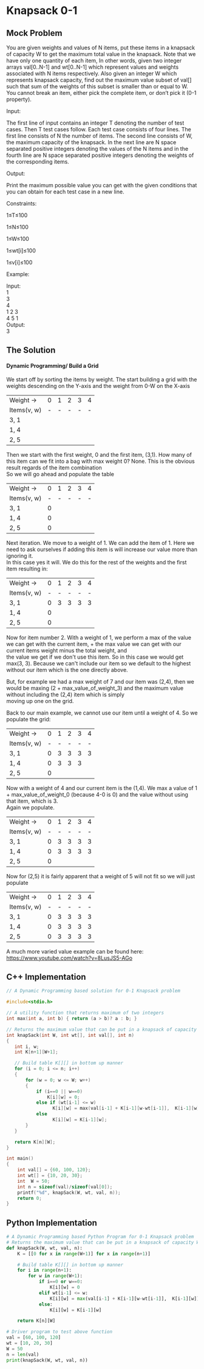 # Knapsack 0-1

## Mock Problem
You are given weights and values of N items, put these items in a knapsack of capacity W to get the maximum total value in the knapsack. Note that we have only one quantity of each item, In other words, given two integer arrays val[0..N-1] and wt[0..N-1] which represent values and weights associated with N items respectively. Also given an integer W which represents knapsack capacity, find out the maximum value subset of val[] such that sum of the weights of this subset is smaller than or equal to W. You cannot break an item, either pick the complete item, or don’t pick it (0-1 property).


Input:

The first line of input contains an integer T denoting the number of test cases. Then T test cases follow. Each test case consists of four lines. The first line consists of N the number of items. The second line consists of W, the maximum capacity of the knapsack. In the next  line are N space separated positive integers denoting the values of the N items and in the fourth line are N space separated positive integers denoting the weights of the corresponding items.


Output:

Print the maximum possible value you can get with the given conditions that you can obtain for each test case in a new line.


Constraints:

1≤T≤100

1≤N≤100

1≤W≤100

1≤wt[i]≤100

1≤v[i]≤100


Example:

Input: <br>
1 <br>
3 <br>
4 <br>
1 2 3 <br>
4 5 1 <br>
Output: <br>
3

## The Solution

#### Dynamic Programming/ Build a Grid

We start off by sorting the items by weight. The start building a grid with the weights descending on the Y-axis and the weight from 0-W on the X-axis
<table>
<tr>
<td>Weight -></td><td>0</td><td>1</td><td>2</td><td>3</td><td>4</td>
</tr>
<tr>
<td>Items(v, w)</td><td>-</td><td>-</td><td>-</td><td>-</td><td>-</td>
</tr>
<tr>
<td>3, 1</td></td><td></td><td></td><td></td><td></td><td></td>
</tr>
<tr>
<td>1, 4</td></td><td></td><td></td><td></td><td></td><td></td>
</tr>
<tr>
<td>2, 5</td></td><td></td><td></td><td></td><td></td><td></td>
</tr>
</table>

Then we start with the first weight, 0 and the first item, (3,1). How many of this item can we fit into a bag with max weight 0? None. This is the obvious result regards of the item combination </br>
So we will go ahead and populate the table

<table>
<tr>
<td>Weight -></td><td>0</td><td>1</td><td>2</td><td>3</td><td>4</td>
</tr>
<tr>
<td>Items(v, w)</td><td>-</td><td>-</td><td>-</td><td>-</td><td>-</td>
</tr>
<tr>
<td>3, 1</td></td><td>0</td><td></td><td></td><td></td><td></td>
</tr>
<tr>
<td>1, 4</td></td><td>0</td><td></td><td></td><td></td><td></td>
</tr>
<tr>
<td>2, 5</td></td><td>0</td><td></td><td></td><td></td><td></td>
</tr>
</table>

Next iteration. We move to a weight of 1. We can add the item of 1. Here we need to ask ourselves if adding this item is will increase our value more than ignoring it. <br>
In this case yes it will. We do this for the rest of the weights and the first item resulting in:

<table>
<tr>
<td>Weight -></td><td>0</td><td>1</td><td>2</td><td>3</td><td>4</td>
</tr>
<tr>
<td>Items(v, w)</td><td>-</td><td>-</td><td>-</td><td>-</td><td>-</td>
</tr>
<tr>
<td>3, 1</td></td><td>0</td><td>3</td><td>3</td><td>3</td><td>3</td>
</tr>
<tr>
<td>1, 4</td></td><td>0</td><td></td><td></td><td></td><td></td>
</tr>
<tr>
<td>2, 5</td></td><td>0</td><td></td><td></td><td></td><td></td>
</tr>
</table>

Now for item number 2. With a weight of 1, we perform a max of the value we can get with the current item, + the max value we can get with our current items weight minus the total weight, and </br>
the value we get if we don't use this item. So in this case we would get max(3, 3). Because we can't include our item so we default to the highest without our item which is the one directly above.

But, for example we had a max weight of 7 and our item was (2,4), then we would be maxing (2 + max_value_of_weight_3) and the maximum value without including the (2,4) item which is simply <br>
moving up one on the grid.

Back to our main example, we cannot use our item until a weight of 4. So we populate the grid:
<table>
<tr>
<td>Weight -></td><td>0</td><td>1</td><td>2</td><td>3</td><td>4</td>
</tr>
<tr>
<td>Items(v, w)</td><td>-</td><td>-</td><td>-</td><td>-</td><td>-</td>
</tr>
<tr>
<td>3, 1</td></td><td>0</td><td>3</td><td>3</td><td>3</td><td>3</td>
</tr>
<tr>
<td>1, 4</td></td><td>0</td><td>3</td><td>3</td><td>3</td><td></td>
</tr>
<tr>
<td>2, 5</td></td><td>0</td><td></td><td></td><td></td><td></td>
</tr>
</table>

Now with a weight of 4 and our current item is the (1,4). We max a value of 1 + max_value_of_weight_0 (because 4-0 is 0) and the value without using that item, which is 3. <br>
Again we populate.

<table>
<tr>
<td>Weight -></td><td>0</td><td>1</td><td>2</td><td>3</td><td>4</td>
</tr>
<tr>
<td>Items(v, w)</td><td>-</td><td>-</td><td>-</td><td>-</td><td>-</td>
</tr>
<tr>
<td>3, 1</td></td><td>0</td><td>3</td><td>3</td><td>3</td><td>3</td>
</tr>
<tr>
<td>1, 4</td></td><td>0</td><td>3</td><td>3</td><td>3</td><td>3</td>
</tr>
<tr>
<td>2, 5</td></td><td>0</td><td></td><td></td><td></td><td></td>
</tr>
</table>

Now for (2,5) it is fairly apparent that a weight of 5 will not fit so we will just populate

<table>
<tr>
<td>Weight -></td><td>0</td><td>1</td><td>2</td><td>3</td><td>4</td>
</tr>
<tr>
<td>Items(v, w)</td><td>-</td><td>-</td><td>-</td><td>-</td><td>-</td>
</tr>
<tr>
<td>3, 1</td></td><td>0</td><td>3</td><td>3</td><td>3</td><td>3</td>
</tr>
<tr>
<td>1, 4</td></td><td>0</td><td>3</td><td>3</td><td>3</td><td>3</td>
</tr>
<tr>
<td>2, 5</td></td><td>0</td><td>3</td><td>3</td><td>3</td><td>3</td>
</tr>
</table>

A much more varied value example can be found here: <a href='https://www.youtube.com/watch?v=8LusJS5-AGo' target='_blank' >https://www.youtube.com/watch?v=8LusJS5-AGo</a>

## C++ Implementation

```c++
// A Dynamic Programming based solution for 0-1 Knapsack problem

#include<stdio.h>

// A utility function that returns maximum of two integers
int max(int a, int b) { return (a > b)? a : b; }

// Returns the maximum value that can be put in a knapsack of capacity W
int knapSack(int W, int wt[], int val[], int n)
{
   int i, w;
   int K[n+1][W+1];

   // Build table K[][] in bottom up manner
   for (i = 0; i <= n; i++)
   {
       for (w = 0; w <= W; w++)
       {
           if (i==0 || w==0)
               K[i][w] = 0;
           else if (wt[i-1] <= w)
                 K[i][w] = max(val[i-1] + K[i-1][w-wt[i-1]],  K[i-1][w]);
           else
                 K[i][w] = K[i-1][w];
       }
   }

   return K[n][W];
}

int main()
{
    int val[] = {60, 100, 120};
    int wt[] = {10, 20, 30};
    int  W = 50;
    int n = sizeof(val)/sizeof(val[0]);
    printf("%d", knapSack(W, wt, val, n));
    return 0;
}
```

## Python Implementation

```Python
# A Dynamic Programming based Python Program for 0-1 Knapsack problem
# Returns the maximum value that can be put in a knapsack of capacity W
def knapSack(W, wt, val, n):
    K = [[0 for x in range(W+1)] for x in range(n+1)]

    # Build table K[][] in bottom up manner
    for i in range(n+1):
        for w in range(W+1):
            if i==0 or w==0:
                K[i][w] = 0
            elif wt[i-1] <= w:
                K[i][w] = max(val[i-1] + K[i-1][w-wt[i-1]],  K[i-1][w])
            else:
                K[i][w] = K[i-1][w]

    return K[n][W]

# Driver program to test above function
val = [60, 100, 120]
wt = [10, 20, 30]
W = 50
n = len(val)
print(knapSack(W, wt, val, n))
```
